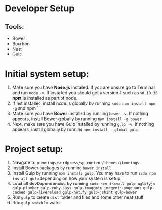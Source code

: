 # Developer Setup

## Tools:
* Bower
* Bourbon
* Neat
* Gulp

# Initial system setup:

1. Make sure you have __Node.js__ installed. If you are unsure go to Terminal and run ```node -v```. If installed you should get a version # such as ```v0.10.35``` __npm__ is installed as part of node.
2. If not installed, install node.js globally by running ```sudo npm install npm -g``` and npm ```
3. Make sure you have __Bower__ installed by running ```bower -v```. If nothing appears, install Bower globally by running ```npm install -g bower```
4. Next, make sure you have Gulp installed by running ```gulp -v```. If nothing appears, install globally by running ```npm install --global gulp```

# Project setup:
1. Navigate to ```pfennings/wordpress/wp-content/themes/pfennings```
2. Install Bower packages by running ```bower install```
3. Install Gulp by running ```npm install gulp```. You may have to run ```sudo npm install gulp``` depending on how your system is setup
4. Load all devDependencies by running ```sudo npm install gulp-uglifyjs gulp-plumber gulp-ruby-sass gulp-imagemin imagemin-pngquant gulp-cached gulp-livereload gulp-notify gulp-jshint gulp-bower```
5. Run ```gulp``` to create ```dist``` folder and files and some other neat stuff
6. Run ```gulp watch``` to watch 

